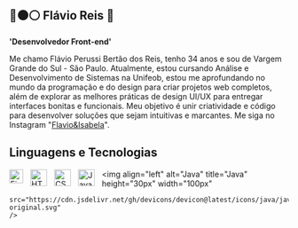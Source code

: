 ## 🔴⚫⚪ Flávio Reis 💪

**'Desenvolvedor Front-end'**

Me chamo Flávio Perussi Bertão dos Reis, tenho 34 anos e sou de Vargem Grande do Sul - São Paulo. Atualmente, estou cursando Análise e Desenvolvimento de Sistemas na Unifeob, estou me aprofundando no mundo da programação e do design para criar projetos web completos, além de explorar as melhores práticas de design UI/UX para entregar interfaces bonitas e funcionais. Meu objetivo é unir criatividade e código para desenvolver soluções que sejam intuitivas e marcantes. Me siga no Instagram "[Flavio&Isabela](https://www.instagram.com/flavioeisabela/)".


##  Linguagens e Tecnologias


<img 
    align="left" 
    alt="Figma" 
    title="Figma"
    width="25px" 
    style="padding-right: 10px;" 
    src="https://cdn.jsdelivr.net/gh/devicons/devicon@latest/icons/figma/figma-original.svg" 
    />

<img 
    align="left" 
    alt="HTML"
    title="HTML" 
    width="30px" 
    style="padding-right: 10px;" 
    src="https://cdn.jsdelivr.net/gh/devicons/devicon@latest/icons/html5/html5-original.svg" 
/>
<img 
    align="left" 
    alt="CSS" 
    title="CSS"
    width="30px" 
    style="padding-right: 10px;" 
    src="https://cdn.jsdelivr.net/gh/devicons/devicon@latest/icons/css3/css3-original.svg" 
/>
<img 
    align="left" 
    alt="JavaScript" 
    title="JavaScript"
    width="30px" 
    style="padding-right: 10px;" 
    src="https://cdn.jsdelivr.net/gh/devicons/devicon@latest/icons/javascript/javascript-original.svg" 
/>

<img 
    align="left" 
    alt="Java"
    title="Java"
    height="30px"
    width="100px" 
    
    src="https://cdn.jsdelivr.net/gh/devicons/devicon@latest/icons/java/java-original.svg"  
    />           
